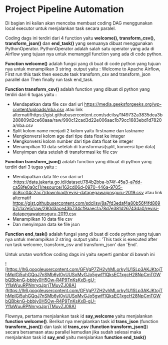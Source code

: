 # Project Pipeline Automation

Di bagian ini kalian akan mencoba membuat coding DAG menggunakan local executor untuk menjalankan task secara paralel.

Coding dags ini terdiri dari 4 function yaitu **welcome(), transform_csv(), transform_json()** dan **end_task()** yang semuanya dibuat menggunakan PythonOperator. PythonOperator adalah salah satu operator yang ada di Airflow yang tujuan nya untuk memanggil function yang ada di code python.

**Function welcome()** adalah fungsi yang di buat di code python yang tujuan nya untuk menampilkan 3 string  output yaitu : Welcome to Apache Airflow, First run this task then execute task transform_csv and transform_json parallel dan Then finally run task end_task.

**Function transform_csv()** adalah function yang dibuat di python yang terdiri dari 6 tugas yaitu :

- Mendapatkan data file csv dari url https://media.geeksforgeeks.org/wp-content/uploads/nba.csv atau link alternatifhttps://gist.githubusercontent.com/sdcilsy/1f49732a3835dea3b288809d2ce68aaa/raw/990c12cad3d22e006aac1b79cc1683ebd1d7820a/nba.csv
- Split kolom name menjadi 2 kolom yaitu firstname dan lastname
- Mengkonversi kolom age dari tipe data float ke integer
- Mengkonversi kolom number dari tipe data float ke integer
- Menampilkan 10 data setelah di transformasi(split, konversi tipe data)
- Menyimpan data setelah di transformasi ke file csv

**Function transform_json()** adalah function yang dibuat di python yang terdiri dari 3 tugas yaitu :

- Mendapatkan data file csv dari url :https://data.jakarta.go.id/dataset/784b2bba-b74f-45a3-a7dd-ca58fe0a0c11/resource/162cd06d-0970-446a-9705-dc8cc04c2ac7/download/revisi-datapegawaipnsguru-2019.csv atau link alternatif https://gist.githubusercontent.com/sdcilsy/8a7fd3edaf4a80b56f4fd869b7c1a2e5/raw/280d3ace43b734cf9aaec1a78d7e381d26743da0/revisi-datapegawaipnsguru-2019.csv
- Menampilkan 10 data file csv
- Dan menyimpan data ke file json

**Function end_task()** adalah fungsi yang di buat di code python yang tujuan nya untuk menampilkan 2 string  output yaitu : 'This task is executed after run task welcome, transform_csv and transform_json' dan 'End'.

Untuk urutan workflow coding dags ini yaitu seperti gambar di bawah ini

![https://lh6.googleusercontent.com/GFVgP7ZH2vhMLorky1U1SLp3AKJKtojThMpIGi5uhGQqJ7nSMb6yI0yUUSoMvGJo5gwff1QksEC1xgcH28NpCmTGWbQBbknG-bbbjy0H5Ow-R4P9TnKsKxB-gU-YfIaWuuRPNnryqJprjTMuvZJ08A](https://lh6.googleusercontent.com/GFVgP7ZH2vhMLorky1U1SLp3AKJKtojThMpIGi5uhGQqJ7nSMb6yI0yUUSoMvGJo5gwff1QksEC1xgcH28NpCmTGWbQBbknG-bbbjy0H5Ow-R4P9TnKsKxB-gU-YfIaWuuRPNnryqJprjTMuvZJ08A)

Flownya, pertama menjalankan task id **say_welcome** yaitu menjalankan **function welcome()**. Berikut nya menjalankan task id **trans_json** (function **transform_json()**) dan task id **trans_csv** (**function transform_json()**) secara bersamaan atau parallel kemudian jika sudah selesai maka menjalankan task id **say_end** yaitu menjalankan **function end_task()**
